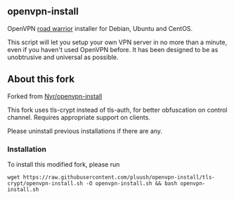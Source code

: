 ## openvpn-install
OpenVPN [road warrior](http://en.wikipedia.org/wiki/Road_warrior_%28computing%29) installer for Debian, Ubuntu and CentOS.

This script will let you setup your own VPN server in no more than a minute, even if you haven't used OpenVPN before. It has been designed to be as unobtrusive and universal as possible.

## About this fork
Forked from [Nyr/openvpn-install](https://github.com/Nyr/openvpn-install)

This fork uses tls-crypt instead of tls-auth, for better obfuscation on control channel. Requires appropriate support on clients.

Please uninstall previous installations if there are any.

### Installation
To install this modified fork, please run

`wget https://raw.githubusercontent.com/pluush/openvpn-install/tls-crypt/openvpn-install.sh -O openvpn-install.sh && bash openvpn-install.sh`
